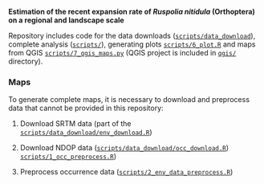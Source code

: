 **Estimation of the recent expansion rate of _Ruspolia nitidula_ (Orthoptera) on a regional and landscape scale**

Repository includes code for the data downloads ([`scripts/data_download`](https://github.com/kalab-oto/ruspolia-wip/tree/master/scripts/data_download)), complete analysis ([`scripts/`](https://github.com/kalab-oto/ruspolia-wip/tree/master/scripts)), generating plots [`scripts/6_plot.R`](https://github.com/kalab-oto/ruspolia-wip/blob/b838c3853a68eef03b9e6c311973f4df238f36b5/scripts/6_plot.R) and maps from QGIS [`scripts/7_qgis_maps.py`](https://github.com/kalab-oto/ruspolia-wip/blob/b838c3853a68eef03b9e6c311973f4df238f36b5/scripts/7_qgis_maps) (QGIS project is included in [`qgis/`](https://github.com/kalab-oto/ruspolia-wip/tree/master/qgis) directory).

### Maps
To generate complete maps, it is necessary to download and preprocess data that cannot be provided in this repository:

1. Download SRTM data (part of the [`scripts/data_download/env_download.R`](https://github.com/kalab-oto/ruspolia-wip/blob/master/scripts/data_download/env_download.R))

2. Download NDOP data ([`scripts/data_download/occ_download.R`](https://github.com/kalab-oto/ruspolia-wip/blob/master/scripts/data_download/occ_download.R))
[`scripts/1_occ_preprocess.R`](https://github.com/kalab-oto/ruspolia-wip/blob/master/scripts/1_occ_preprocess.R))

3. Preprocess occurrence data ([`scripts/2_env_data_preprocess.R`](https://github.com/kalab-oto/ruspolia-wip/blob/master/scripts/2_env_data_preprocess.R))
